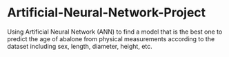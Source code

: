 # Artificial-Neural-Network-Project
Using Artificial Neural Network (ANN) to find a model that is the best one to predict the age of abalone from physical measurements according to the dataset including sex, length, diameter, height, etc. 
